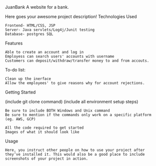 JuanBank
A website for a bank. 

Here goes your awesome project description!
Technologies Used

    Frontend- HTML/CSS, JSP
    Server- Java servlets/Log4j/Junit testing
    Database- postgres SQL

Features

    Able to create an account and log in
    Employess can search users' accounts with username
    Customers can deposit/withdraw/transfer money to and from accouts.

To-do list:

    Clean up the inerface
    Allow the employees' to give reasons why for account rejections.

Getting Started

(include git clone command) (include all environment setup steps)

    Be sure to include BOTH Windows and Unix command
    Be sure to mention if the commands only work on a specific platform (eg. AWS, GCP)

    All the code required to get started
    Images of what it should look like

Usage

    Here, you instruct other people on how to use your project after they’ve installed it. This would also be a good place to include screenshots of your project in action.
